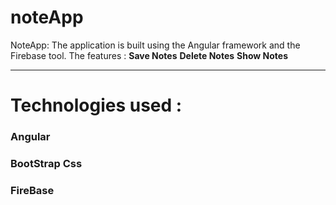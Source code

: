 # noteApp
NoteApp: The application is built using the Angular framework and the Firebase tool.
The features : 
**Save Notes**
**Delete Notes**
**Show Notes**

---

# Technologies used :
### Angular
### BootStrap Css
### FireBase


